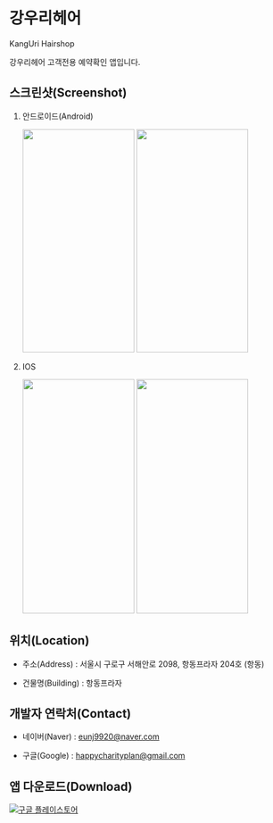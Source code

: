 # 강우리헤어

KangUri Hairshop

강우리헤어 고객전용 예약확인 앱입니다.

## 스크린샷(Screenshot)

1. 안드로이드(Android)

   <img src="https://user-images.githubusercontent.com/17228989/131147162-c048586f-6539-4b08-891f-39c464a5a3d5.png" width="200" height="400"/>
   <img src="https://user-images.githubusercontent.com/17228989/131147210-89767b27-d69e-406b-8372-32112db84c6b.png" width="200" height="400"/>

2. IOS

   <img src="https://user-images.githubusercontent.com/17228989/131146926-71354cad-a867-41d8-b000-42ecf9e53170.png" width="200" height="420"/>
   <img src="https://user-images.githubusercontent.com/17228989/131147106-cfcbf46e-e245-4a37-93b8-039de0c971b4.png" width="200" height="420"/>


## 위치(Location)

* 주소(Address) : 서울시 구로구 서해안로 2098, 항동프라자 204호 (항동)

* 건물명(Building) : 항동프라자

## 개발자 연락처(Contact)

* 네이버(Naver) : <eunj9920@naver.com>

* 구글(Google) : <happycharityplan@gmail.com>

## 앱 다운로드(Download)

[![구글 플레이스토어](https://user-images.githubusercontent.com/17228989/131153930-527cb5d1-8fba-42db-8721-ef6f599f361c.png)](https://play.google.com/store/apps/details?id=com.hairshop.app2)


